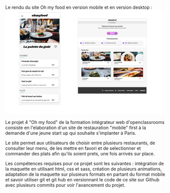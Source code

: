 Le rendu du site Oh my food en version mobile et en version desktop :
[![Aperçu du site](https://github.com/Valerie2a/OpenclassroomsProject/blob/main/screen.png?raw=true)](https://valerie2a.github.io/OpenclassroomsProject/)








Le projet 4 "Oh my food" de la formation intégrateur web d'openclassrooms consiste en l'elaboration d'un site de restauration "mobile" first à la demande d'une jeune start up qui souhaite s'implanter à Paris.

Le site permet aux utilisateurs de choisir entre plusieurs restaurants, de consulter leur menu, de les mettre en favori et de selectionner et commander des plats afin qu'ils soient prets, une fois arrivés sur place. 

Les compétences requises pour ce projet sont les suivantes : intégration de la maquette en utilisant html, css et sass, création de plusieurs animations, adaptation de la maquette sur plusieurs formats en partant du format mobile et savoir utiliser git et git hub en versionnant le code de ce site sur Github avec plusieurs commits pour voir l'avancement du projet.
